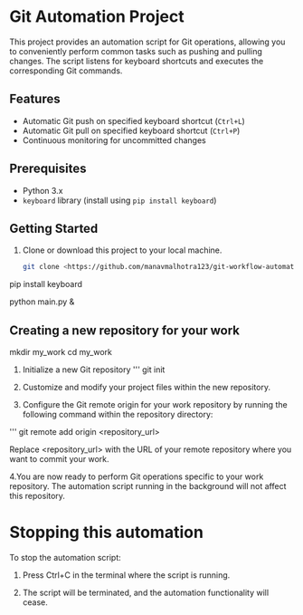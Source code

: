 # Git Automation Project

This project provides an automation script for Git operations, allowing you to conveniently perform common tasks such as pushing and pulling changes. The script listens for keyboard shortcuts and executes the corresponding Git commands.

## Features

- Automatic Git push on specified keyboard shortcut (`Ctrl+L`)
- Automatic Git pull on specified keyboard shortcut (`Ctrl+P`)
- Continuous monitoring for uncommitted changes

## Prerequisites

- Python 3.x
- `keyboard` library (install using `pip install keyboard`)

## Getting Started

1. Clone or download this project to your local machine.

   ```bash
   git clone <https://github.com/manavmalhotra123/git-workflow-automation.git>


 pip install keyboard  

 python main.py & 

## Creating a new repository for your work 

mkdir my_work
cd my_work

1. Initialize a new Git repository
'''
 git init 

2. Customize and modify your project files within the new repository.

3. Configure the Git remote origin for your work repository by running the following command within the repository directory:

'''
git remote add origin <repository_url> 

Replace <repository_url> with the URL of your remote repository where you want to commit your work.

4.You are now ready to perform Git operations specific to your work repository. The automation script running in the background will not affect this repository.

# Stopping this automation 

To stop the automation script:

1. Press Ctrl+C in the terminal where the script is running.

2. The script will be terminated, and the automation functionality will cease.